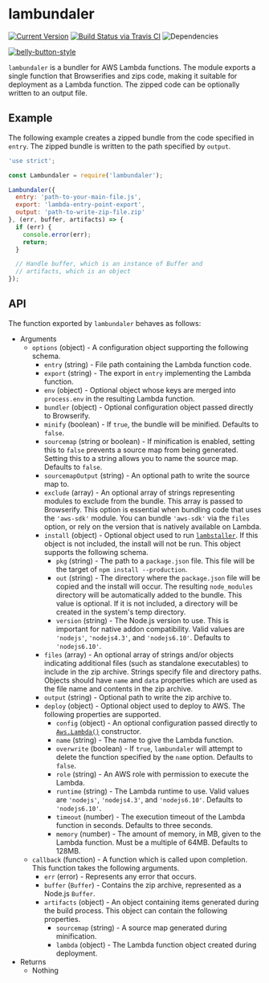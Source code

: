 # lambundaler

[![Current Version](https://img.shields.io/npm/v/lambundaler.svg)](https://www.npmjs.org/package/lambundaler)
[![Build Status via Travis CI](https://travis-ci.org/continuationlabs/lambundaler.svg?branch=master)](https://travis-ci.org/continuationlabs/lambundaler)
![Dependencies](http://img.shields.io/david/continuationlabs/lambundaler.svg)

[![belly-button-style](https://cdn.rawgit.com/continuationlabs/belly-button/master/badge.svg)](https://github.com/continuationlabs/belly-button)

`lambundaler` is a bundler for AWS Lambda functions. The module exports a single function that Browserifies and zips code, making it suitable for deployment as a Lambda function. The zipped code can be optionally written to an output file.

## Example

The following example creates a zipped bundle from the code specified in `entry`. The zipped bundle is written to the path specified by `output`.

```javascript
'use strict';

const Lambundaler = require('lambundaler');

Lambundaler({
  entry: 'path-to-your-main-file.js',
  export: 'lambda-entry-point-export',
  output: 'path-to-write-zip-file.zip'
}, (err, buffer, artifacts) => {
  if (err) {
    console.error(err);
    return;
  }

  // Handle buffer, which is an instance of Buffer and
  // artifacts, which is an object
});
```

## API

The function exported by `lambundaler` behaves as follows:

  - Arguments
    - `options` (object) - A configuration object supporting the following schema.
      - `entry` (string) - File path containing the Lambda function code.
      - `export` (string) - The export in `entry` implementing the Lambda function.
      - `env` (object) - Optional object whose keys are merged into `process.env` in the resulting Lambda function.
      - `bundler` (object) - Optional configuration object passed directly to Browserify.
      - `minify` (boolean) - If `true`, the bundle will be minified. Defaults to `false`.
      - `sourcemap` (string or boolean) - If minification is enabled, setting this to `false` prevents a source map from being generated. Setting this to a string allows you to name the source map. Defaults to `false`.
      - `sourcemapOutput` (string) - An optional path to write the source map to.
      - `exclude` (array) - An optional array of strings representing modules to exclude from the bundle. This array is passed to Browserify. This option is essential when bundling code that uses the `'aws-sdk'` module. You can bundle `'aws-sdk'` via the `files` option, or rely on the version that is natively available on Lambda.
      - `install` (object) - Optional object used to run [`lambstaller`](https://github.com/continuationlabs/lambstaller). If this object is not included, the install will not be run. This object supports the following schema.
        - `pkg` (string) - The path to a `package.json` file. This file will be the target of `npm install --production`.
        - `out` (string) - The directory where the `package.json` file will be copied and the install will occur. The resulting `node_modules` directory will be automatically added to the bundle. This value is optional. If it is not included, a directory will be created in the system's temp directory.
        - `version` (string) - The Node.js version to use. This is important for native addon compatibility. Valid values are `'nodejs'`, `'nodejs4.3'`, and `'nodejs6.10'`. Defaults to `'nodejs6.10'`.
      - `files` (array) - An optional array of strings and/or objects indicating additional files (such as standalone executables) to include in the zip archive. Strings specify file and directory paths. Objects should have `name` and `data` properties which are used as the file name and contents in the zip archive.
      - `output` (string) - Optional path to write the zip archive to.
      - `deploy` (object) - Optional object used to deploy to AWS. The following properties are supported.
        - `config` (object) - An optional configuration passed directly to [`Aws.Lambda()`](http://docs.aws.amazon.com/AWSJavaScriptSDK/latest/AWS/Lambda.html#constructor-property) constructor.
        - `name` (string) - The name to give the Lambda function.
        - `overwrite` (boolean) - If `true`, `lambundaler` will attempt to delete the function specified by the `name` option. Defaults to `false`.
        - `role` (string) - An AWS role with permission to execute the Lambda.
        - `runtime` (string) - The Lambda runtime to use. Valid values are `'nodejs'`, `'nodejs4.3'`, and `'nodejs6.10'`. Defaults to `'nodejs6.10'`.
        - `timeout` (number) - The execution timeout of the Lambda function in seconds. Defaults to three seconds.
        - `memory` (number) - The amount of memory, in MB, given to the Lambda function. Must be a multiple of 64MB. Defaults to 128MB.
    - `callback` (function) - A function which is called upon completion. This function takes the following arguments.
      - `err` (error) - Represents any error that occurs.
      - `buffer` (`Buffer`) - Contains the zip archive, represented as a Node.js `Buffer`.
      - `artifacts` (object) - An object containing items generated during the build process. This object can contain the following properties.
        - `sourcemap` (string) - A source map generated during minification.
        - `lambda` (object) - The Lambda function object created during deployment.
  - Returns
    - Nothing
